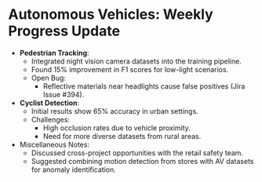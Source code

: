 # Autonomous Vehicles: Weekly Progress Update

- **Pedestrian Tracking**:
    - Integrated night vision camera datasets into the training pipeline.
    - Found 15% improvement in F1 scores for low-light scenarios.
    - Open Bug:
        - Reflective materials near headlights cause false positives (Jira Issue #394).
- **Cyclist Detection**:
    - Initial results show 65% accuracy in urban settings.
    - Challenges:
        - High occlusion rates due to vehicle proximity.
        - Need for more diverse datasets from rural areas.
- Miscellaneous Notes:
    - Discussed cross-project opportunities with the retail safety team.
    - Suggested combining motion detection from stores with AV datasets for anomaly identification.